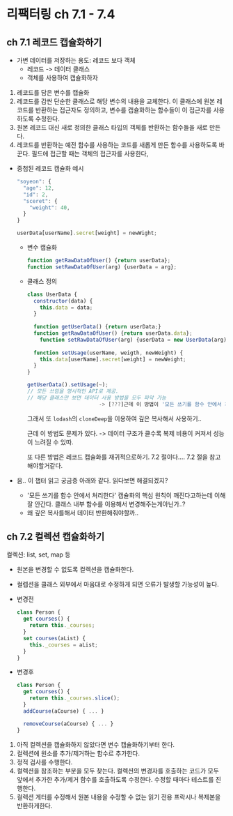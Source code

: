 # 리팩터링 ch 7.1 - 7.4

## ch 7.1 레코드 캡슐화하기

- 가변 데이터를 저장하는 용도: 레코드 보다 객체
  - 레코드 -> 데이터 클래스
  - 객체를 사용하여 캡슐화하자

1. 레코드를 담은 변수를 캡슐화
2. 레코드를 감싼 단순한 클래스로 해당 변수의 내용을 교체한다. 이 클래스에 원본 레코드를 반환하는 접근자도 정의하고, 변수를 캡슐화하는 함수들이 이 접근자를 사용하도록 수정한다.
3. 원본 레코드 대신 새로 정의한 클래스 타입의 객체를 반환하는 함수들을 새로 만든다.
4. 레코드를 반환하는 예전 함수를 사용하는 코드를 새롭게 만든 함수를 사용하도록 바꾼다. 필드에 접근할 때는 객체의 접근자를 사용한다,

- 중첩된 레코드 캡슐화 예시

  ```javascript
  "soyeon": {
    "age": 12,
    "id": 2,
    "sceret": {
      "weight": 40,
    }
  }
  ```

  ```javascript
  userData[userName].secret[weight] = newWight;
  ```

  - 변수 캡슐화

    ```javascript
    function getRawDataOfUser() {return userData};
    function setRawDataOfUser(arg) {userData = arg};
    ```

  - 클래스 정의

    ```javascript
    class UserData {
      constructor(data) {
        this.data = data;
      }
      
      function getUserData() {return userData;}
      function getRawDataOfUser() {return userData.data};
    	function setRawDataOfUser(arg) {userData = new UserData(arg)};
      
      function setUsage(userName, weigth, newWeight) {
        this.data[userName].secret[weight] = newWeight;
      }
    }
    ```

    ```javascript
    getUserData().setUsage(~); 
    // 모든 쓰임을 명시적인 API로 제공.
    // 해당 클래스만 보면 데이터 사용 방법을 모두 파악 가능
                           -> [???]근데 이 방법이 '모든 쓰기를 함수 안에서 처리한다' 캡슐화의 핵심 원칙이 깨진다고하는데 이해 잘 안간다. 클래스 내부 함수를 이용해서 변경해주는게아닌가..?
    ```

    그래서 또 `lodash`의 `cloneDeep`을 이용하여 깊은 복사해서 사용하기..

    근데 이 방법도 문제가 있다. -> 데이터 구조가 클수록 복제 비용이 커져서 성능이 느려질 수 있따.

    또 다른 방법은 레코드 캡슐화를 재귀적으로하기. 7.2 절이다.... 7.2 절을 참고해야할거같다.

- 음.. 이 챕터 읽고 궁금증 아래와 같다. 읽다보면 해결되겠지?

  - '모든 쓰기를 함수 안에서 처리한다' 캡슐화의 핵심 원칙이 깨진다고하는데 이해 잘 안간다. 클래스 내부 함수를 이용해서 변경해주는게아닌가..?
  - 왜 깊은 복사를해서 데이터 반환해줘야할까.. 

## ch 7.2 컬렉션 캡슐화하기 

컬렉션: list, set, map 등

- 원본을 변경할 수 없도록 컬렉션을 캡슐화한다.

- 컬렙션을 클래스 외부에서 마음대로 수정하게 되면 오류가 발생할 가능성이 높다.

- 변경전

  ```javascript
  class Person {
    get courses() {
      return this._courses;
    }
    set courses(aList) {
      this._courses = aList;
    }
  }
  ```
  
  
- 변경후

  ```javascript
  class Person {
    get courses() {
      return this._courses.slice();
    }
	addCourse(aCourse) { ... }

	removeCourse(aCourse) { ... }
  }
  ```

1. 아직 컬렉션을 캡슐화하지 않았다면 변수 캡슐화하기부터 한다.
2. 컬렉션에 원소를 추가/제거하는 함수르 추가한다.
3. 정적 검사를 수행한다.
4. 컬렉션을 참조하는 부분을 모두 찾는다. 컬렉션의 변경자를 호출하는 코드가 모두 앞에서 추가한 추가/제거 함수를 호출하도록 수정한다. 수정할 때마다 테스트를 진행한다.
5. 컬렉션 게터를 수정해서 원본 내용을 수정할 수 없는 읽기 전용 프락시나 복제본을 반환하게한다.
